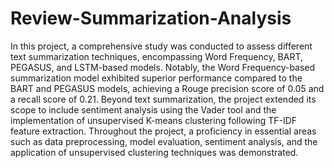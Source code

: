 # Review-Summarization-Analysis
In this project, a comprehensive study was conducted to assess different text summarization techniques, encompassing Word Frequency, BART, PEGASUS, and LSTM-based models. Notably, the Word Frequency-based summarization model exhibited superior performance compared to the BART and PEGASUS models, achieving a Rouge precision score of 0.05 and a recall score of 0.21. Beyond text summarization, the project extended its scope to include sentiment analysis using the Vader tool and the implementation of unsupervised K-means clustering following TF-IDF feature extraction. Throughout the project, a proficiency in essential areas such as data preprocessing, model evaluation, sentiment analysis, and the application of unsupervised clustering techniques was demonstrated.
